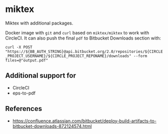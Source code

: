 # miktex
Miktex with additional packages.

Docker image with `git` and `curl` based on `miktex/miktex` to work with CircleCI. It can also push the final `pdf` to Bitbucket Downloads section with:

`curl -X POST "https://${BB_AUTH_STRING}@api.bitbucket.org/2.0/repositories/${CIRCLE_PROJECT_USERNAME}/${CIRCLE_PROJECT_REPONAME}/downloads" --form files=@"output.pdf"`

## Additional support for

- CircleCI
- eps-to-pdf

## References

- <https://confluence.atlassian.com/bitbucket/deploy-build-artifacts-to-bitbucket-downloads-872124574.html>
